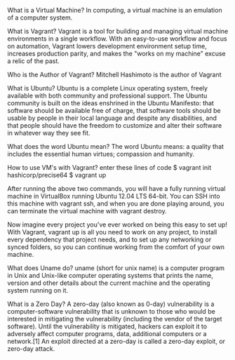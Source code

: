What is a Virtual Machine?
  In computing, a virtual machine is an emulation of a computer system. 

What is Vagrant?
  Vagrant is a tool for building and managing virtual machine environments in a single workflow. 
  With an easy-to-use workflow and focus on automation, Vagrant lowers development environment setup time, 
  increases production parity, and makes the "works on my machine" excuse a relic of the past. 

Who is the Author of Vagrant?
  Mitchell Hashimoto is the author of Vagrant

What is Ubuntu?
  Ubuntu is a complete Linux operating system, freely available with both community and professional support. 
  The Ubuntu community is built on the ideas enshrined in the Ubuntu Manifesto: 
  that software should be available free of charge,
  that software tools should be usable by people in their local language and despite any disabilities, 
  and that people should have the freedom to customize and alter their software in whatever way they see fit.

What does the word Ubuntu mean?
  The word Ubuntu means: a quality that includes the essential human virtues; compassion and humanity.


How to use VM's with Vagrant?
  enter these lines of code
    $ vagrant init hashicorp/precise64
    $ vagrant up

  After running the above two commands, you will have a fully running virtual machine 
  in VirtualBox running Ubuntu 12.04 LTS 64-bit. You can SSH into this machine with vagrant ssh, 
  and when you are done playing around, you can terminate the virtual machine with vagrant destroy.

  Now imagine every project you've ever worked on being this easy to set up! With Vagrant,
  vagrant up is all you need to work on any project, to install every dependency that project needs, 
  and to set up any networking or synced folders, so you can continue working from the comfort of your own machine.
  
  What does Uname do?
    uname (short for unix name) is a computer program in Unix and Unix-like computer operating systems that 
    prints the name, version and other details about the current machine and the operating system running on it.
  
  What is a Zero Day?
    A zero-day (also known as 0-day) vulnerability is a computer-software vulnerability that is unknown to those who 
    would be interested in mitigating the vulnerability (including the vendor of the target software). 
    Until the vulnerability is mitigated, hackers can exploit it to adversely affect computer programs, data, 
    additional computers or a network.[1] An exploit directed at a zero-day is called a zero-day exploit, or zero-day attack.

